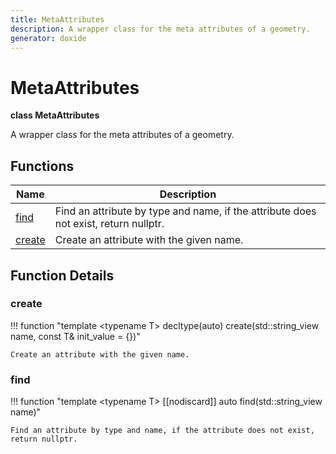 ```yaml
---
title: MetaAttributes
description: A wrapper class for the meta attributes of a geometry. 
generator: doxide
---
```



# MetaAttributes

**class MetaAttributes**



A wrapper class for the meta attributes of a geometry.
     




## Functions

| Name | Description |
| ---- | ----------- |
| [find](#find) | Find an attribute by type and name, if the attribute does not exist, return nullptr.  |
| [create](#create) | Create an attribute with the given name.  |

## Function Details

### create<a name="create"></a>
!!! function "template &lt;typename T&gt; decltype(auto) create(std::string_view name, const T&amp; init_value = {})"

    
    
    Create an attribute with the given name.
             
    
    
    

### find<a name="find"></a>
!!! function "template &lt;typename T&gt; [[nodiscard]] auto find(std::string_view name)"

    
    
    Find an attribute by type and name, if the attribute does not exist, return nullptr.
             
    
    
    

